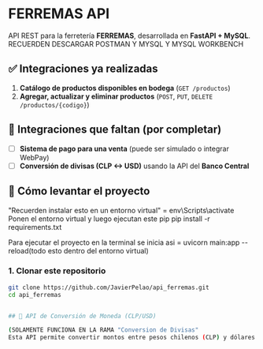 # FERREMAS API

API REST para la ferretería **FERREMAS**, desarrollada en **FastAPI + MySQL**.
RECUERDEN DESCARGAR POSTMAN Y MYSQL Y MYSQL WORKBENCH 
## ✅ Integraciones ya realizadas

1. **Catálogo de productos disponibles en bodega** (`GET /productos`)
2. **Agregar, actualizar y eliminar productos** (`POST`, `PUT`, `DELETE /productos/{codigo}`)

## 🧠 Integraciones que faltan (por completar)

- [ ] **Sistema de pago para una venta** (puede ser simulado o integrar WebPay)
- [ ] **Conversión de divisas (CLP <-> USD)** usando la API del **Banco Central**

## 🚀 Cómo levantar el proyecto
"Recuerden instalar esto en un entorno virtual" = env\Scripts\activate 
Ponen el entorno virtual y luego ejecutan este pip
pip install -r requirements.txt 

Para ejecutar el proyecto en la terminal se inicia asi = uvicorn main:app --reload(todo esto dentro del entorno virtual)


### 1. Clonar este repositorio

```bash 
git clone https://github.com/JavierPelao/api_ferremas.git
cd api_ferremas


## 💱 API de Conversión de Moneda (CLP/USD)

(SOLAMENTE FUNCIONA EN LA RAMA "Conversion de Divisas"
Esta API permite convertir montos entre pesos chilenos (CLP) y dólares estadounidenses (USD), utilizando la API del Banco Central de Chile
